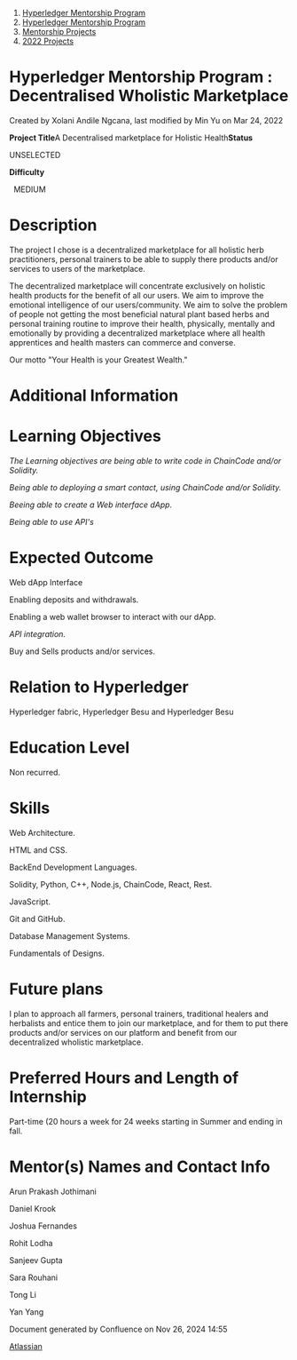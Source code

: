 1. [Hyperledger Mentorship Program](index.html)
2. [Hyperledger Mentorship Program](Hyperledger-Mentorship-Program_21954571.html)
3. [Mentorship Projects](Mentorship-Projects_21954604.html)
4. [2022 Projects](2022-Projects_21954800.html)

# Hyperledger Mentorship Program : Decentralised Wholistic Marketplace

Created by Xolani Andile Ngcana, last modified by Min Yu on Mar 24, 2022

**Project Title**A Decentralised marketplace for Holistic Health**Status**

UNSELECTED

**Difficulty**

  MEDIUM 

# Description

The project I chose is a decentralized marketplace for all holistic herb practitioners, personal trainers to be able to supply there products and/or services to users of the marketplace. 

The decentralized marketplace will concentrate exclusively on holistic health products for the benefit of all our users. We aim to improve the emotional intelligence of our users/community. We aim to solve the problem of people not getting the most beneficial natural plant based herbs and personal training routine to improve their health, physically, mentally and emotionally by providing a decentralized marketplace where all health apprentices and health masters can commerce and converse. 

Our motto "Your Health is your Greatest Wealth." 

# Additional Information

# Learning Objectives

*The Learning objectives are being able to write code in ChainCode and/or Solidity.*

*Being able to deploying a smart contact, using ChainCode and/or Solidity.*

*Beeing able to create a Web interface dApp.*

*Being able to use API's*

# Expected Outcome

Web dApp Interface 

Enabling deposits and withdrawals.

Enabling a web wallet browser to interact with our dApp.

*API* *integration.*

Buy and Sells products and/or services.

# Relation to Hyperledger

Hyperledger fabric, Hyperledger Besu and Hyperledger Besu

# Education Level

Non recurred. 

# Skills

Web Architecture.

HTML and CSS.

BackEnd Development Languages.

Solidity, Python, C++, Node.js, ChainCode, React, Rest.

JavaScript.

Git and GitHub.

Database Management Systems.

Fundamentals of Designs.

# Future plans

I plan to approach all farmers, personal trainers, traditional healers and herbalists and entice them to join our marketplace, and for them to put there products and/or services on our platform and benefit from our decentralized wholistic marketplace.

# Preferred Hours and Length of Internship

Part-time (20 hours a week for 24 weeks starting in Summer and ending in fall.

# Mentor(s) Names and Contact Info

Arun Prakash Jothimani

Daniel Krook

Joshua Fernandes

Rohit Lodha

Sanjeev Gupta

Sara Rouhani

Tong Li

Yan Yang

Document generated by Confluence on Nov 26, 2024 14:55

[Atlassian](http://www.atlassian.com/)
